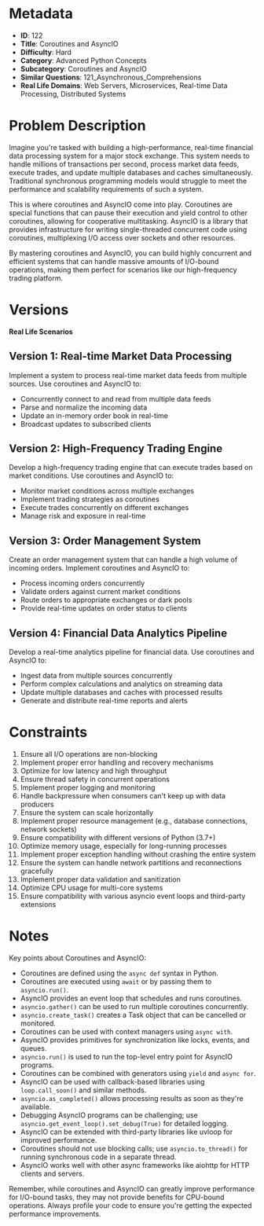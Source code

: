 # Metadata

- **ID**: 122
- **Title**: Coroutines and AsyncIO
- **Difficulty**: Hard
- **Category**: Advanced Python Concepts
- **Subcategory**: Coroutines and AsyncIO
- **Similar Questions**: 121_Asynchronous_Comprehensions
- **Real Life Domains**: Web Servers, Microservices, Real-time Data Processing, Distributed Systems

# Problem Description

Imagine you're tasked with building a high-performance, real-time financial data processing system for a major stock exchange. This system needs to handle millions of transactions per second, process market data feeds, execute trades, and update multiple databases and caches simultaneously. Traditional synchronous programming models would struggle to meet the performance and scalability requirements of such a system.

This is where coroutines and AsyncIO come into play. Coroutines are special functions that can pause their execution and yield control to other coroutines, allowing for cooperative multitasking. AsyncIO is a library that provides infrastructure for writing single-threaded concurrent code using coroutines, multiplexing I/O access over sockets and other resources.

By mastering coroutines and AsyncIO, you can build highly concurrent and efficient systems that can handle massive amounts of I/O-bound operations, making them perfect for scenarios like our high-frequency trading platform.

# Versions

**Real Life Scenarios**

## Version 1: Real-time Market Data Processing

Implement a system to process real-time market data feeds from multiple sources. Use coroutines and AsyncIO to:

- Concurrently connect to and read from multiple data feeds
- Parse and normalize the incoming data
- Update an in-memory order book in real-time
- Broadcast updates to subscribed clients

## Version 2: High-Frequency Trading Engine

Develop a high-frequency trading engine that can execute trades based on market conditions. Use coroutines and AsyncIO to:

- Monitor market conditions across multiple exchanges
- Implement trading strategies as coroutines
- Execute trades concurrently on different exchanges
- Manage risk and exposure in real-time

## Version 3: Order Management System

Create an order management system that can handle a high volume of incoming orders. Implement coroutines and AsyncIO to:

- Process incoming orders concurrently
- Validate orders against current market conditions
- Route orders to appropriate exchanges or dark pools
- Provide real-time updates on order status to clients

## Version 4: Financial Data Analytics Pipeline

Develop a real-time analytics pipeline for financial data. Use coroutines and AsyncIO to:

- Ingest data from multiple sources concurrently
- Perform complex calculations and analytics on streaming data
- Update multiple databases and caches with processed results
- Generate and distribute real-time reports and alerts

# Constraints

1. Ensure all I/O operations are non-blocking
2. Implement proper error handling and recovery mechanisms
3. Optimize for low latency and high throughput
4. Ensure thread safety in concurrent operations
5. Implement proper logging and monitoring
6. Handle backpressure when consumers can't keep up with data producers
7. Ensure the system can scale horizontally
8. Implement proper resource management (e.g., database connections, network sockets)
9. Ensure compatibility with different versions of Python (3.7+)
10. Optimize memory usage, especially for long-running processes
11. Implement proper exception handling without crashing the entire system
12. Ensure the system can handle network partitions and reconnections gracefully
13. Implement proper data validation and sanitization
14. Optimize CPU usage for multi-core systems
15. Ensure compatibility with various asyncio event loops and third-party extensions

# Notes

Key points about Coroutines and AsyncIO:

- Coroutines are defined using the `async def` syntax in Python.
- Coroutines are executed using `await` or by passing them to `asyncio.run()`.
- AsyncIO provides an event loop that schedules and runs coroutines.
- `asyncio.gather()` can be used to run multiple coroutines concurrently.
- `asyncio.create_task()` creates a Task object that can be cancelled or monitored.
- Coroutines can be used with context managers using `async with`.
- AsyncIO provides primitives for synchronization like locks, events, and queues.
- `asyncio.run()` is used to run the top-level entry point for AsyncIO programs.
- Coroutines can be combined with generators using `yield` and `async for`.
- AsyncIO can be used with callback-based libraries using `loop.call_soon()` and similar methods.
- `asyncio.as_completed()` allows processing results as soon as they're available.
- Debugging AsyncIO programs can be challenging; use `asyncio.get_event_loop().set_debug(True)` for detailed logging.
- AsyncIO can be extended with third-party libraries like uvloop for improved performance.
- Coroutines should not use blocking calls; use `asyncio.to_thread()` for running synchronous code in a separate thread.
- AsyncIO works well with other async frameworks like aiohttp for HTTP clients and servers.

Remember, while coroutines and AsyncIO can greatly improve performance for I/O-bound tasks, they may not provide benefits for CPU-bound operations. Always profile your code to ensure you're getting the expected performance improvements.